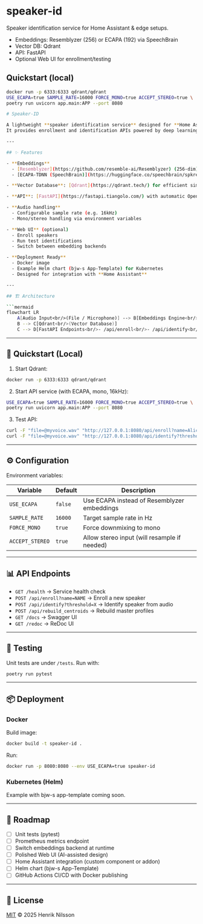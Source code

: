 # speaker-id

Speaker identification service for Home Assistant & edge setups.
- Embeddings: Resemblyzer (256) or ECAPA (192) via SpeechBrain
- Vector DB: Qdrant
- API: FastAPI
- Optional Web UI for enrollment/testing

## Quickstart (local)
```bash
docker run -p 6333:6333 qdrant/qdrant
USE_ECAPA=true SAMPLE_RATE=16000 FORCE_MONO=true ACCEPT_STEREO=true \
poetry run uvicorn app.main:APP --port 8080

# Speaker-ID

A lightweight **speaker identification service** designed for **Home Assistant** and **edge deployments**.
It provides enrollment and identification APIs powered by deep learning embeddings and a vector database.

---

## ✨ Features

- **Embeddings**
  - [Resemblyzer](https://github.com/resemble-ai/Resemblyzer) (256-dim)
  - [ECAPA-TDNN (SpeechBrain)](https://huggingface.co/speechbrain/spkrec-ecapa-voxceleb) (192-dim)

- **Vector Database**: [Qdrant](https://qdrant.tech/) for efficient similarity search

- **API**: [FastAPI](https://fastapi.tiangolo.com/) with automatic OpenAPI/Swagger docs

- **Audio handling**
  - Configurable sample rate (e.g. 16kHz)
  - Mono/stereo handling via environment variables

- **Web UI** (optional)
  - Enroll speakers
  - Run test identifications
  - Switch between embedding backends

- **Deployment Ready**
  - Docker image
  - Example Helm chart (bjw-s App-Template) for Kubernetes
  - Designed for integration with **Home Assistant**

---

## 🏗️ Architecture

```mermaid
flowchart LR
    A[Audio Input<br/>(File / Microphone)] --> B[Embeddings Engine<br/>(Resemblyzer / ECAPA)]
    B --> C[Qdrant<br/>(Vector Database)]
    C --> D[FastAPI Endpoints<br/>- /api/enroll<br/>- /api/identify<br/>- /api/rebuild]
```

---

## 🚀 Quickstart (Local)

1. Start Qdrant:
```bash
docker run -p 6333:6333 qdrant/qdrant
```

2. Start API service (with ECAPA, mono, 16kHz):
```bash
USE_ECAPA=true SAMPLE_RATE=16000 FORCE_MONO=true ACCEPT_STEREO=true \
poetry run uvicorn app.main:APP --port 8080
```

3. Test API:
```bash
curl -F "file=@myvoice.wav" "http://127.0.0.1:8080/api/enroll?name=Alice"
curl -F "file=@myvoice.wav" "http://127.0.0.1:8080/api/identify?threshold=0.82"
```

---

## ⚙️ Configuration

Environment variables:

| Variable       | Default  | Description                                  |
|----------------|----------|----------------------------------------------|
| `USE_ECAPA`    | `false`  | Use ECAPA instead of Resemblyzer embeddings |
| `SAMPLE_RATE`  | `16000`  | Target sample rate in Hz                     |
| `FORCE_MONO`   | `true`   | Force downmixing to mono                     |
| `ACCEPT_STEREO`| `true`   | Allow stereo input (will resample if needed) |

---

## 📊 API Endpoints

- `GET /health` → Service health check
- `POST /api/enroll?name=NAME` → Enroll a new speaker
- `POST /api/identify?threshold=X` → Identify speaker from audio
- `POST /api/rebuild_centroids` → Rebuild master profiles
- `GET /docs` → Swagger UI
- `GET /redoc` → ReDoc UI

---

## 🧪 Testing

Unit tests are under `/tests`. Run with:

```bash
poetry run pytest
```

---

## 📦 Deployment

### Docker
Build image:
```bash
docker build -t speaker-id .
```

Run:
```bash
docker run -p 8080:8080 --env USE_ECAPA=true speaker-id
```

### Kubernetes (Helm)
Example with bjw-s app-template coming soon.

---

## 📖 Roadmap

- [ ] Unit tests (pytest)
- [ ] Prometheus metrics endpoint
- [ ] Switch embeddings backend at runtime
- [ ] Polished Web UI (AI-assisted design)
- [ ] Home Assistant integration (custom component or addon)
- [ ] Helm chart (bjw-s App-Template)
- [ ] GitHub Actions CI/CD with Docker publishing

---

## 📜 License

[MIT](LICENSE) © 2025 Henrik Nilsson
